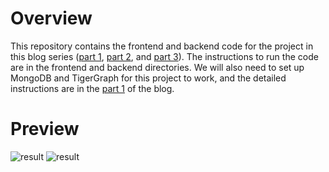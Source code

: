 # Overview
This repository contains the frontend and backend code for the project in this blog series ([part 1](https://medium.com/geekculture/how-to-create-a-pinterest-clone-part-i-upload-photos-a1f385812729), [part 2](https://medium.com/geekculture/how-to-create-a-pinterest-clone-part-ii-image-classification-1ecf4cca0b20), and [part 3](https://medium.com/@yijunc_54203/bb1d36e49a0f)). The instructions to run the code are in the frontend and backend directories. We will also need to set up MongoDB and TigerGraph for this project to work, and the detailed instructions are in the [part 1](https://medium.com/geekculture/how-to-create-a-pinterest-clone-part-i-upload-photos-a1f385812729) of the blog.

# Preview
![result](https://github.com/JimChen2002/photo-library-part2/blob/master/demo_images/part3-preview.png)
![result](https://github.com/JimChen2002/photo-library-part2/blob/master/demo_images/part3-workflow.png)